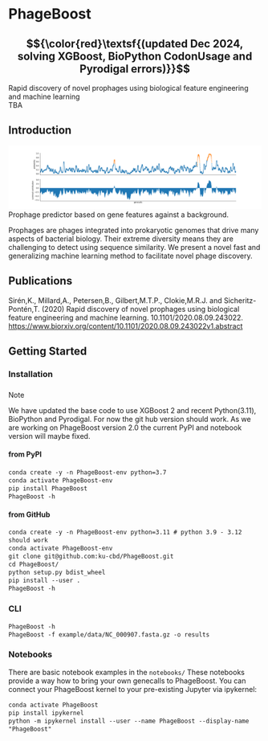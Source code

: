 # PhageBoost
## $${\color{red}\textsf{(updated Dec 2024, solving XGBoost, BioPython CodonUsage and Pyrodigal errors)}}$$

Rapid discovery of novel prophages using biological feature engineering and machine learning  
TBA  

## Introduction 
![Predictions](fig1a.png)
Prophage predictor based on gene features against a background. 

Prophages are phages integrated into prokaryotic genomes that drive many aspects of bacterial biology.  Their extreme diversity means they are challenging to detect using sequence similarity. We present a novel fast and generalizing machine learning method to facilitate novel phage discovery.

## Publications
Sirén,K., Millard,A., Petersen,B., Gilbert,M.T.P., Clokie,M.R.J. and Sicheritz-Pontén,T. (2020) Rapid discovery of novel prophages using biological feature engineering and machine learning. 10.1101/2020.08.09.243022.
https://www.biorxiv.org/content/10.1101/2020.08.09.243022v1.abstract

## Getting Started
### Installation
###
> [!NOTE]
> We have updated the base code to use XGBoost 2 and recent Python(3.11), BioPython and Pyrodigal.
> For now the git hub version should work. 
> As we are working on PhageBoost version 2.0 the current PyPI and notebook version will maybe fixed.

#### from PyPI
```
conda create -y -n PhageBoost-env python=3.7 
conda activate PhageBoost-env
pip install PhageBoost 
PhageBoost -h
```

#### from GitHub

```
conda create -y -n PhageBoost-env python=3.11 # python 3.9 - 3.12 should work
conda activate PhageBoost-env 
git clone git@github.com:ku-cbd/PhageBoost.git 
cd PhageBoost/ 
python setup.py bdist_wheel
pip install --user . 
PhageBoost -h
```

### CLI 
```
PhageBoost -h
PhageBoost -f example/data/NC_000907.fasta.gz -o results
```
### Notebooks
There are basic notebook examples in the ```notebooks/```
These notebooks provide a way how to bring your own genecalls to PhageBoost.
You can connect your PhageBoost kernel to your pre-existing Jupyter via ipykernel:

```
conda activate PhageBoost
pip install ipykernel
python -m ipykernel install --user --name PhageBoost --display-name "PhageBoost" 
```
